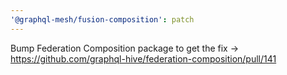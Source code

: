 ```yaml
---
'@graphql-mesh/fusion-composition': patch
---
```


Bump Federation Composition package to get the fix ->
https://github.com/graphql-hive/federation-composition/pull/141
